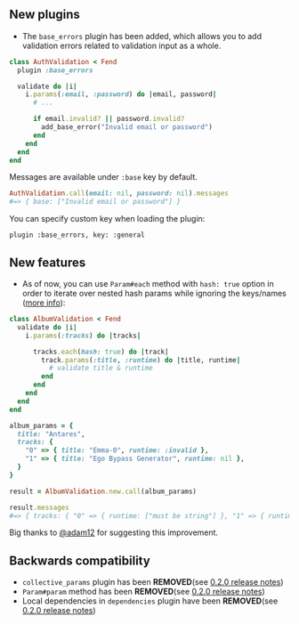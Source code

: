 ## New plugins

* The `base_errors` plugin has been added, which allows you to add validation
errors related to validation input as a whole.

```rb
class AuthValidation < Fend
  plugin :base_errors

  validate do |i|
    i.params(:email, :password) do |email, password|
      # ...

      if email.invalid? || password.invalid?
        add_base_error("Invalid email or password")
      end
    end
  end
end
```

Messages are available under `:base` key by default.

```rb
AuthValidation.call(email: nil, password: nil).messages
#=> { base: ["Invalid email or password"] }
```

You can specify custom key when loading the plugin:

```
plugin :base_errors, key: :general
```

## New features

* As of now, you can use `Param#each` method with `hash: true` option
  in order to iterate over nested hash params while ignoring the keys/names
  ([more info](https://github.com/aradunovic/fend/issues/1)):

```rb
class AlbumValidation < Fend
  validate do |i|
    i.params(:tracks) do |tracks|

      tracks.each(hash: true) do |track|
        track.params(:title, :runtime) do |title, runtime|
          # validate title & runtime
        end
      end
    end
  end
end

album_params = {
  title: "Antares",
  tracks: {
    "0" => { title: "Emma-0", runtime: :invalid },
    "1" => { title: "Ego Bypass Generator", runtime: nil },
  }
}

result = AlbumValidation.new.call(album_params)

result.messages
#=> { tracks: { "0" => { runtime: ["must be string"] }, "1" => { runtime: ["cannot be blank"] } } }
```

Big thanks to [@adam12](https://github.com/adam12) for suggesting this improvement.

## Backwards compatibility

* `collective_params` plugin has been **REMOVED**(see [0.2.0 release notes](https://github.com/aradunovic/fend/blob/master/doc/release_notes/0.2.0.md#backwards-compatibility))
* `Param#param` method has been **REMOVED**(see [0.2.0 release notes](https://github.com/aradunovic/fend/blob/master/doc/release_notes/0.2.0.md#backwards-compatibility))
* Local dependencies in `dependencies` plugin have been **REMOVED**(see [0.2.0 release notes](https://github.com/aradunovic/fend/blob/master/doc/release_notes/0.2.0.md#backwards-compatibility))
